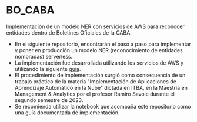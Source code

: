 # BO_CABA

Implementación de un modelo NER con servicios de AWS para reconocer entidades dentro de Boletines Oficiales de la CABA.


- En el siguiente repositorio, encontrarán el paso a paso para implementar y poner en producción un modelo NER (reconocimiento de entidades nombradas) serverless.
- La implementación fue desarrollada utilizando los servicios de AWS y utilizando la siguiente [guía](https://aws.amazon.com/es/blogs/machine-learning/developing-ner-models-with-amazon-sagemaker-ground-truth-and-amazon-comprehend/).
- El procedimiento de implementación surgió como consecuencia de un trabajo práctico de la materia "Implementación de Aplicaciones de Aprendizaje Automático en la Nube" dictada en ITBA, en la Maestría en Management & Analytics por el profesor Ramiro Savoie durante el segundo semestre de 2023.
- Se recomienda utilizar la notebook que acompaña este repositorio como una guía documentada de implementación.
